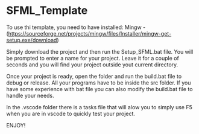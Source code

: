 # SFML_Template

To use thi template, you need to have installed:
  Mingw -(https://sourceforge.net/projects/mingw/files/Installer/mingw-get-setup.exe/download)
  
Simply download the project and then run the Setup_SFML.bat file.
You will be prompted to enter a name for your project.
Leave it for a couple of seconds and you will find your project outside yout current directory.

Once your project is ready, open the folder and run the build.bat file to debug or release.
All your programs have to be inside the src folder. If you have some experience with bat file you can also modify the build.bat file
to handle your needs.

In the .vscode folder there is a tasks file that will alow you to simply use F5 when you are in vscode to quickly test your project.

ENJOY!
